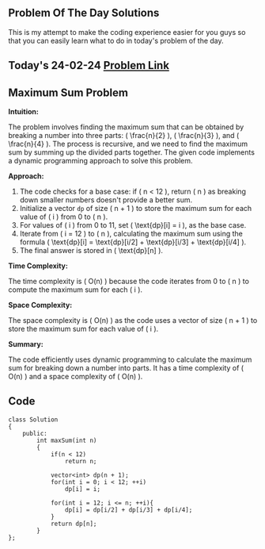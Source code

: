 ## Problem Of The Day Solutions

This is my attempt to make the coding experience easier for you guys so that you can easily learn what to do in today's problem of the day.

## Today's 24-02-24 [Problem Link](https://www.geeksforgeeks.org/problems/maximum-sum-problem2211/1)
## Maximum Sum Problem


**Intuition:**

The problem involves finding the maximum sum that can be obtained by breaking a number into three parts: \( \frac{n}{2} \), \( \frac{n}{3} \), and \( \frac{n}{4} \). The process is recursive, and we need to find the maximum sum by summing up the divided parts together. The given code implements a dynamic programming approach to solve this problem.

**Approach:**

1. The code checks for a base case: if \( n < 12 \), return \( n \) as breaking down smaller numbers doesn't provide a better sum.
2. Initialize a vector `dp` of size \( n + 1 \) to store the maximum sum for each value of \( i \) from 0 to \( n \).
3. For values of \( i \) from 0 to 11, set \( \text{dp}[i] = i \), as the base case.
4. Iterate from \( i = 12 \) to \( n \), calculating the maximum sum using the formula \( \text{dp}[i] = \text{dp}[i/2] + \text{dp}[i/3] + \text{dp}[i/4] \).
5. The final answer is stored in \( \text{dp}[n] \).

**Time Complexity:**

The time complexity is \( O(n) \) because the code iterates from 0 to \( n \) to compute the maximum sum for each \( i \).

**Space Complexity:**

The space complexity is \( O(n) \) as the code uses a vector of size \( n + 1 \) to store the maximum sum for each value of \( i \).

**Summary:**

The code efficiently uses dynamic programming to calculate the maximum sum for breaking down a number into parts. It has a time complexity of \( O(n) \) and a space complexity of \( O(n) \).

   
## Code 

```
class Solution
{
    public:
        int maxSum(int n)
        {
            if(n < 12)
                return n;
            
            vector<int> dp(n + 1);
            for(int i = 0; i < 12; ++i)
                dp[i] = i;
            
            for(int i = 12; i <= n; ++i){
                dp[i] = dp[i/2] + dp[i/3] + dp[i/4];
            }
            return dp[n];
        }
};
       
```
